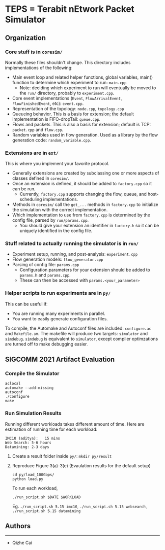 # TEPS = Terabit nEtwork Packet Simulator

## Organization

### Core stuff is in `coresim/` 

Normally these files shouldn't change. This directory includes implementations of the following:
* Main event loop and related helper functions, global variables, main() function to determine which experiment to run: `main.cpp`
    * Note: deciding which experiment to run will eventually be moved to the `run/` directory, probably to `experiment.cpp`.
* Core event implementations (`Event`, `FlowArrivalEvent`, `FlowFinishedEvent`, etc): `event.cpp`.
* Representation of the topology: `node.cpp`, `topology.cpp`
* Queueing behavior. This is a basis for extension; the default implementation is FIFO-dropTail: `queue.cpp`.
* Flows and packets. This is also a basis for extension; default is TCP: `packet.cpp` and `flow.cpp`.
* Random variables used in flow generation. Used as a library by the flow generation code: `random_variable.cpp`.

### Extensions are in `ext/`

This is where you implement your favorite protocol.
* Generally extensions are created by subclassing one or more aspects of classes defined in `coresim/`.
* Once an extension is defined, it should be added to `factory.cpp` so it can be run. 
    * Currently, `factory.cpp` supports changing the flow, queue, and host-scheduling implementations.
* Methods in `coresim/` call the `get_...` methods in `factory.cpp` to initialize the simulation with the correct implementation.
* Which implementation to use from `factory.cpp` is determined by the config file, parsed by `run/params.cpp`.
    * You should give your extension an identifier in `factory.h` so it can be uniquely identified in the config file.

### Stuff related to actually running the simulator is in `run/`

* Experiment setup, running, and post-analysis: `experiment.cpp`
* Flow generation models: `flow_generator.cpp`
* Parsing of config file: `params.cpp`
    * Configuration parameters for your extension should be added to `params.h` and `params.cpp`.
    * These can then be accessed with `params.<your_parameter>`

### Helper scripts to run experiments are in `py/`

This can be useful if:
* You are running many experiments in parallel.
* You want to easily generate configuration files.

To compile, the Automake and Autoconf files are included: `configure.ac` and `Makefile.am`. The makefile will produce two targets: `simulator` and `simdebug`. 
`simdebug` is equivalent to `simulator`, except compiler optimzations are turned off to make debugging easier.

## SIGCOMM 2021 Artifact Evaluation

### Compile the Simulator

```
aclocal
automake --add-missing
autoconf
./configure 
make
```
###  Run Simulation Results

Running different workloads takes different amount of time. Here are estimation of running time for each workload:

```
IMC10 (aditya):   15 mins
Web Search: 5-6 hours
Datamining: 2-3 days
```

1. Create a result folder inside `py/`: `mkdir py/result`

2. Reproduce Figure 3(a)-3(e) (Evaulation results for the default setup)

   ```
   cd py/load_100Gbps/
   python load.py
   ```

   To run each workload, 

   ```
   ./run_script.sh $DATE $WORKLOAD
   ```
   Eg. `./run_script.sh 5.15 imc10`, `./run_script.sh 5.15 websearch`, `./run_script.sh 5.15 datamining`


## Authors
-------
* Qizhe Cai

